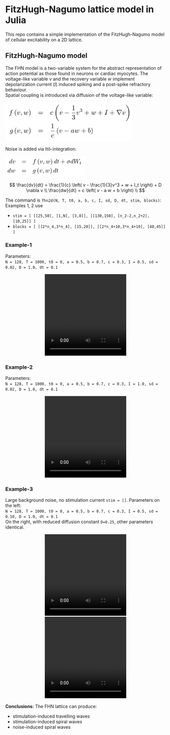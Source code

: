 # FitzHugh-Nagumo lattice model in Julia

This repo contains a simple implementation of the FitzHugh-Nagumo model of cellular excitability on a 2D lattice.

## FitzHugh-Nagumo model


The FHN model is a two-variable system for the abstract representation of action potential as those found in neurons or cardiac myocytes. The voltage-like variable $v$ and the recovery variable $w$ implement depolarization current ($I$) induced spiking and a post-spike refractory behaviour.  
Spatial coupling is introduced via diffusion of the voltage-like variable:

<p align="left">
<img width="400" src="images/fhn_equations_534_162_bg.png">
</p>

Noise is added via Itô-integration:

<p align="left">
<img width="250" src="images/fhn_sde_368_96_bg.png">
</p>

<!--
![FHN equations](images/fhn_equations.png)
-->

<!--
![FHN SDE](images/fhn_sde.png)
-->

$$ 
\frac{dv}{dt} = \frac{1}{c} \left( v - \frac{1}{3}v^3 + w + I_t \right) + D \nabla v \\
\frac{dw}{dt} = c \left( v - a w + b \right) \\
$$

The command is `fhn2d(N, T, t0, a, b, c, I, sd, D, dt, stim, blocks)`:
Examples 1, 2 use
- `stim = [ [[25,50], [1,N], [3,8]], [[130,150], [n_2-2,n_2+2], [10,25]] ]`
- `blocks = [ [[2*n_4,3*n_4], [15,20]], [[2*n_4+10,3*n_4+10], [40,45]] ]`

### Example-1
Parameters:  
`N = 128, T = 1000, t0 = 0, a = 0.5, b = 0.7, c = 0.3, I = 0.5, sd = 0.02, D = 1.0, dt = 0.1`

<p align="center">
<video src="videos/fhn2d_I_0.50_sd_0.02_D_1.00.webm" width="256" height="256" controls preload></video>
</p>

### Example-2
Parameters:  
`N = 128, T = 1000, t0 = 0, a = 0.5, b = 0.7, c = 0.3, I = 1.0, sd = 0.02, D = 1.0, dt = 0.1`

<p align="center">
<video src="videos/fhn2d_I_1.00_sd_0.02_D_1.00.webm" width="256" height="256" controls preload></video>
</p>


### Example-3
Large background noise, no stimulation current `stim = []`.
Parameters on the left:  
`N = 128, T = 1000, t0 = 0, a = 0.5, b = 0.7, c = 0.3, I = 0.5, sd = 0.10, D = 1.0, dt = 0.1`  
On the right, with reduced diffusion constant `D=0.25`, other parameters identical.

<p align="center">
<video src="videos/fhn2d_I_0.50_sd_0.10_D_1.00.webm" width="256" height="256" controls preload></video>
<span>     </span>
<video src="videos/fhn2d_I_0.50_sd_0.10_D_0.25.webm" width="256" height="256" controls preload></video>
</p>

**Conclusions:**
The FHN lattice can produce:
- stimulation-induced travelling waves
- stimulation-induced spiral waves
- noise-induced spiral waves
